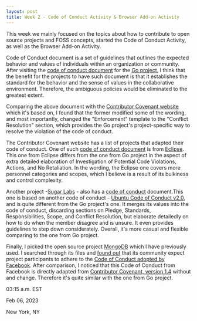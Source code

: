 ```yaml
---
layout: post
title: Week 2 - Code of Conduct Activity & Browser Add-on Activity
---
```


This week we mainly focused on the topics about how to contribute to open source projects and FOSS concepts, started the Code of Conduct Activity, as well as the Browser Add-on Activity.

<!--more-->

Code of Conduct document is a set of guidelines that outlines the expected behavior and values of individuals within an organization or community. After visiting the [code of conduct document](https://golang.org/conduct) for the [Go project](https://golang.org/), I think that the benefit for the projects to have such document is that it establishes the standard for the behavior and the sense of values in the collaborative environment. Therefore, the ambiguous policies would be eliminated to the greatest extent.

Comparing the above document with the [Contributor Covenant website](https://www.contributor-covenant.org/version/1/4/code-of-conduct) which it's based on, I found that the former modified some of the wording, and most importantly, changed the "Enforcement" template to the "Conflict Resolution" section, which provides the Go project's project-specific way to resolve the violation of the code of conduct.

The Contributor Covenant website has a list of projects that adapted their code of conduct. One of such [code of conduct document](https://www.eclipse.org/org/documents/Community_Code_of_Conduct.php) is from [Eclipse](https://www.eclipse.org/). This one from Eclipse differs from the one from Go project in the aspect of extra detailed elaboration of Investigation of Potential Code Violations, Actions, and No Retaliation. In the wording, the Eclipse one covers more personnel categories and scopes, which I believe is a result of its bulkiness and control complexity.

Another project -[Sugar Labs](https://sugarlabs.org/) - also has a [code of conduct](https://wiki.sugarlabs.org/go/Sugar_Labs/Legal/Code_of_Conduct) document.This one is based on another code of conduct - [Ubuntu Code of Conduct v2.0](http://www.ubuntu.com/community/conduct), and is quite different from the Go project's one. It merges its values into the code of conduct, discarding sections on Pledge, Standards, Responsibilities, Scope, and Conflict Resolution, but elaborate detailedly on how to do when the member disagree and is unsure. It even provides guidelines to step down considerately. Overall, it's more casual and flexible comparing to the one from Go project.

Finally, I picked the open source project [MongoDB](https://github.com/mongodb/mongo) which I have previously used. I searched through its files and [found out](https://github.com/mongodb/mongo/blob/master/src/third_party/zstandard/zstd/CODE_OF_CONDUCT.md) that its community expect project participants to adhere to the [Code of Conduct adopted by Facebook](https://opensource.fb.com/code-of-conduct/). After comparison, I noticed that this Code of Conduct from Facebook is directly adapted from [Contributor Covenant, version 1.4](https://www.contributor-covenant.org/version/1/4/code-of-conduct.html) without and change. Therefore it's quite similar with the one from Go project.

03:15 a.m. EST

Feb 06, 2023

New York, NY